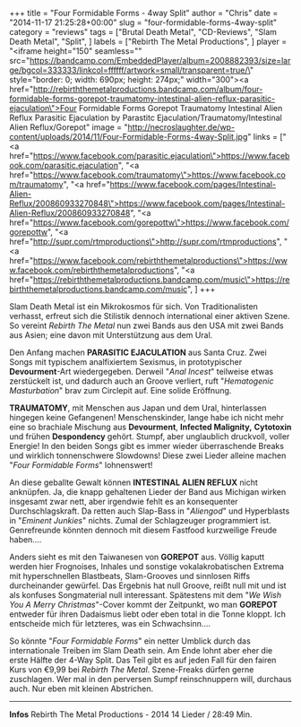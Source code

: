 +++
title = "Four Formidable Forms - 4way Split"
author = "Chris"
date = "2014-11-17 21:25:28+00:00"
slug = "four-formidable-forms-4way-split"
category = "reviews"
tags = ["Brutal Death Metal", "CD-Reviews", "Slam Death Metal", "Split", ]
labels = ["Rebirth The Metal Productions", ]
player = "<iframe height=\"150\" seamless=\"\" src=\"https://bandcamp.com/EmbeddedPlayer/album=2008882393/size=large/bgcol=333333/linkcol=ffffff/artwork=small/transparent=true/\" style=\"border: 0; width: 690px; height: 274px;\" width=\"300\"><a href=\"http://rebirththemetalproductions.bandcamp.com/album/four-formidable-forms-gorepot-traumatomy-intestinal-alien-reflux-parasitic-ejaculation\">Four Formidable Forms Gorepot Traumatomy Intestinal Alien Reflux Parasitic Ejaculation by Parastitc Ejaculation/Traumatomy/Intestinal Alien Reflux/Gorepot</a></iframe>"
image = "http://necroslaughter.de/wp-content/uploads/2014/11/Four-Formidable-Forms-4way-Split.jpg"
links = ["<a href=\"https://www.facebook.com/parasitic.ejaculation\">https://www.facebook.com/parasitic.ejaculation</a>", "<a href=\"https://www.facebook.com/traumatomy\">https://www.facebook.com/traumatomy</a>", "<a href=\"https://www.facebook.com/pages/Intestinal-Alien-Reflux/200860933270848\">https://www.facebook.com/pages/Intestinal-Alien-Reflux/200860933270848</a>", "<a href=\"https://www.facebook.com/gorepottw\">https://www.facebook.com/gorepottw</a>", "<a href=\"http://supr.com/rtmproductions\">http://supr.com/rtmproductions</a>", "<a href=\"https://www.facebook.com/rebirththemetalproductions\">https://www.facebook.com/rebirththemetalproductions</a>", "<a href=\"https://rebirththemetalproductions.bandcamp.com/music\">https://rebirththemetalproductions.bandcamp.com/music</a>", ]
+++

Slam Death Metal ist ein Mikrokosmos für sich. Von Traditionalisten verhasst, erfreut sich die Stilistik dennoch international einer aktiven Szene. So vereint _Rebirth The Metal_ nun zwei Bands aus den USA mit zwei Bands aus Asien; eine davon mit Unterstützung aus dem Ural.

Den Anfang machen **PARASITIC EJACULATION** aus Santa Cruz. Zwei Songs mit typischem analfixiertem Sexismus, in prototypischer **Devourment**-Art wiedergegeben. Derweil "_Anal Incest_" teilweise etwas zerstückelt ist, und dadurch auch an Groove verliert, ruft "_Hematogenic Masturbation_" brav zum Circlepit auf. Eine solide Eröffnung.

**TRAUMATOMY**, mit Menschen aus Japan und dem Ural, hinterlassen hingegen keine Gefangenen! Menschenskinder, lange habe ich nicht mehr eine so brachiale Mischung aus **Devourment**, **Infected Malignity,** **Cytotoxin** und frühen **Despondency** gehört. Stumpf, aber unglaublich druckvoll, voller Energie! In den beiden Songs gibt es immer wieder überraschende Breaks und wirklich tonnenschwere Slowdowns! Diese zwei Lieder alleine machen "_Four Formidable Forms_" lohnenswert!

An diese geballte Gewalt können **INTESTINAL ALIEN REFLUX** nicht anknüpfen. Ja, die knapp gehaltenen Lieder der Band aus Michigan wirken insgesamt zwar nett, aber irgendwie fehlt es an konsequenter Durchschlagskraft. Da retten auch Slap-Bass in "_Aliengod_" und Hyperblasts in "_Eminent Junkies_" nichts. Zumal der Schlagzeuger programmiert ist. Genrefreunde könnten dennoch mit diesem Fastfood kurzweilige Freude haben....

Anders sieht es mit den Taiwanesen von **GOREPOT** aus. Völlig kaputt werden hier Frognoises, Inhales und sonstige vokalakrobatischen Extrema mit hyperschnellen Blastbeats, Slam-Grooves und sinnlosen Riffs durcheinander gewürfel. Das Ergebnis hat null Groove, reißt null mit und ist als konfuses Songmaterial null interessant. Spätestens mit dem "_We Wish You A Merry Christmas_"-Cover kommt der Zeitpunkt, wo man **GOREPOT** entweder für ihren Dadaismus liebt oder eben total in die Tonne kloppt. Ich entscheide mich für letzteres, was ein Schwachsinn....

So könnte "_Four Formidable Forms_" ein netter Umblick durch das internationale Treiben im Slam Death sein. Am Ende lohnt aber eher die erste Hälfte der 4-Way Split. Das Teil gibt es auf jeden Fall für den fairen Kurs von €9,99 bei _Rebirth The Metal_. Szene-Freaks dürfen gerne zuschlagen. Wer mal in den perversen Sumpf reinschnuppern will, durchaus auch. Nur eben mit kleinen Abstrichen.





---
**Infos**
Rebirth The Metal Productions - 2014
14 Lieder / 28:49 Min.
